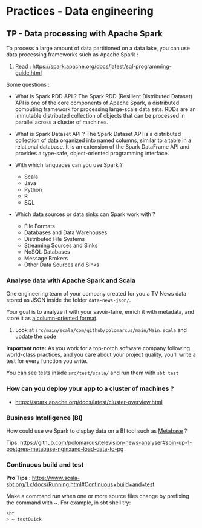 # Practices - Data engineering

## TP - Data processing with Apache Spark
To process a large amount of data partitioned on a data lake, you can use data processing frameworks such as Apache Spark :
1. Read : https://spark.apache.org/docs/latest/sql-programming-guide.html

Some questions :
* What is Spark RDD API ? The Spark RDD (Resilient Distributed Dataset) API is one of the core components of Apache Spark, a distributed computing framework for processing large-scale data sets. RDDs are an immutable distributed collection of objects that can be processed in parallel across a cluster of machines.

* What is Spark Dataset API ? The Spark Dataset API is a distributed collection of data organized into named columns, similar to a table in a relational database. It is an extension of the Spark DataFrame API and provides a type-safe, object-oriented programming interface.

* With which languages can you use Spark ?
  * Scala
  * Java
  * Python
  * R
  * SQL

* Which data sources or data sinks can Spark work with ? 
  * File Formats
  * Databases and Data Warehouses
  * Distributed File Systems
  * Streaming Sources and Sinks
  * NoSQL Databases
  * Message Brokers
  * Other Data Sources and Sinks

### Analyse data with Apache Spark and Scala 
One engineering team of your company created for you a TV News data stored as JSON inside the folder `data-news-json/`.

Your goal is to analyze it with your savoir-faire, enrich it with metadata, and store it as [a column-oriented format](https://parquet.apache.org/).

1. Look at `src/main/scala/com/github/polomarcus/main/Main.scala` and update the code 

**Important note:** As you work for a top-notch software company following world-class practices, and you care about your project quality, you'll write a test for every function you write.

You can see tests inside `src/test/scala/` and run them with `sbt test`

### How can you deploy your app to a cluster of machines ?
* https://spark.apache.org/docs/latest/cluster-overview.html

### Business Intelligence (BI)
How could use we Spark to display data on a BI tool such as [Metabase](https://www.metabase.com/) ?

Tips: https://github.com/polomarcus/television-news-analyser#spin-up-1-postgres-metabase-nginxand-load-data-to-pg

### Continuous build and test
**Pro Tips** : https://www.scala-sbt.org/1.x/docs/Running.html#Continuous+build+and+test

Make a command run when one or more source files change by prefixing the command with ~. For example, in sbt shell try:
```bash
sbt
> ~ testQuick
```